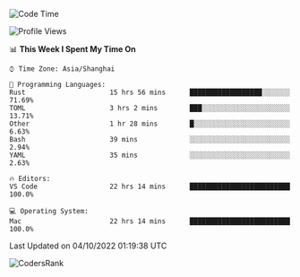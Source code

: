<!--START_SECTION:waka-->
![Code Time](http://img.shields.io/badge/Code%20Time-1%2C701%20hrs%2016%20mins-blue)

![Profile Views](http://img.shields.io/badge/Profile%20Views-4-blue)

📊 **This Week I Spent My Time On** 

```text
⌚︎ Time Zone: Asia/Shanghai

💬 Programming Languages: 
Rust                     15 hrs 56 mins      ██████████████████░░░░░░░   71.69% 
TOML                     3 hrs 2 mins        ███░░░░░░░░░░░░░░░░░░░░░░   13.71% 
Other                    1 hr 28 mins        █░░░░░░░░░░░░░░░░░░░░░░░░   6.63% 
Bash                     39 mins             ░░░░░░░░░░░░░░░░░░░░░░░░░   2.94% 
YAML                     35 mins             ░░░░░░░░░░░░░░░░░░░░░░░░░   2.63%

🔥 Editors: 
VS Code                  22 hrs 14 mins      █████████████████████████   100.0%

💻 Operating System: 
Mac                      22 hrs 14 mins      █████████████████████████   100.0%

```


 Last Updated on 04/10/2022 01:19:38 UTC
<!--END_SECTION:waka-->

![CodersRank](https://cr-skills-chart-widget.azurewebsites.net/api/api?username=BugenZhao&padding=16&tooltip=true&branding=false&sort-by-score=true&skills=Rust%2C%20Swift%2C%20C%2C%20TypeScript%2C%20Java%2C%20Go%2C%20Dart%2C%20C%2B%2B%2C%20Python%2C%20Assembly%2C%20Shell%2C%20Kotlin)
